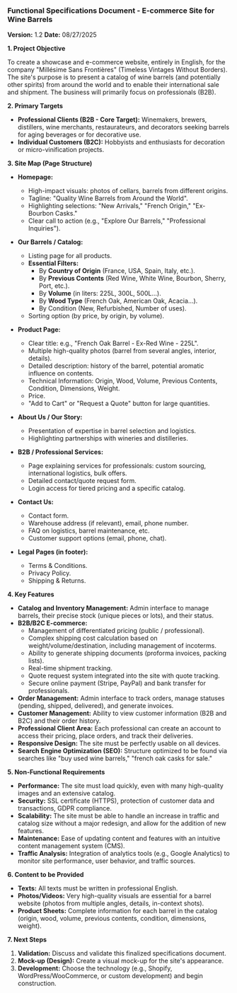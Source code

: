 ### **Functional Specifications Document - E-commerce Site for Wine Barrels**

**Version:** 1.2
**Date:** 08/27/2025

**1. Project Objective**

To create a showcase and e-commerce website, entirely in English, for the company "Millésime Sans Frontières" (Timeless Vintages Without Borders). The site's purpose is to present a catalog of wine barrels (and potentially other spirits) from around the world and to enable their international sale and shipment. The business will primarily focus on professionals (B2B).

**2. Primary Targets**

*   **Professional Clients (B2B - Core Target):** Winemakers, brewers, distillers, wine merchants, restaurateurs, and decorators seeking barrels for aging beverages or for decorative use.
*   **Individual Customers (B2C):** Hobbyists and enthusiasts for decoration or micro-vinification projects.

**3. Site Map (Page Structure)**

*   **Homepage:**
    *   High-impact visuals: photos of cellars, barrels from different origins.
    *   Tagline: "Quality Wine Barrels from Around the World".
    *   Highlighting selections: "New Arrivals," "French Origin," "Ex-Bourbon Casks."
    *   Clear call to action (e.g., "Explore Our Barrels," "Professional Inquiries").

*   **Our Barrels / Catalog:**
    *   Listing page for all products.
    *   **Essential Filters:**
        *   By **Country of Origin** (France, USA, Spain, Italy, etc.).
        *   By **Previous Contents** (Red Wine, White Wine, Bourbon, Sherry, Port, etc.).
        *   By **Volume** (in liters: 225L, 300L, 500L...).
        *   By **Wood Type** (French Oak, American Oak, Acacia...).
        *   By Condition (New, Refurbished, Number of uses).
    *   Sorting option (by price, by origin, by volume).

*   **Product Page:**
    *   Clear title: e.g., "French Oak Barrel - Ex-Red Wine - 225L".
    *   Multiple high-quality photos (barrel from several angles, interior, details).
    *   Detailed description: history of the barrel, potential aromatic influence on contents.
    *   Technical Information: Origin, Wood, Volume, Previous Contents, Condition, Dimensions, Weight.
    *   Price.
    *   "Add to Cart" or "Request a Quote" button for large quantities.

*   **About Us / Our Story:**
    *   Presentation of expertise in barrel selection and logistics.
    *   Highlighting partnerships with wineries and distilleries.

*   **B2B / Professional Services:**
    *   Page explaining services for professionals: custom sourcing, international logistics, bulk offers.
    *   Detailed contact/quote request form.
    *   Login access for tiered pricing and a specific catalog.

*   **Contact Us:**
    *   Contact form.
    *   Warehouse address (if relevant), email, phone number.
    *   FAQ on logistics, barrel maintenance, etc.
    *   Customer support options (email, phone, chat).

*   **Legal Pages (in footer):**
    *   Terms & Conditions.
    *   Privacy Policy.
    *   Shipping & Returns.

**4. Key Features**

*   **Catalog and Inventory Management:** Admin interface to manage barrels, their precise stock (unique pieces or lots), and their status.
*   **B2B/B2C E-commerce:**
    *   Management of differentiated pricing (public / professional).
    *   Complex shipping cost calculation based on weight/volume/destination, including management of incoterms.
    *   Ability to generate shipping documents (proforma invoices, packing lists).
    *   Real-time shipment tracking.
    *   Quote request system integrated into the site with quote tracking.
    *   Secure online payment (Stripe, PayPal) and bank transfer for professionals.
*   **Order Management:** Admin interface to track orders, manage statuses (pending, shipped, delivered), and generate invoices.
*   **Customer Management:** Ability to view customer information (B2B and B2C) and their order history.
*   **Professional Client Area:** Each professional can create an account to access their pricing, place orders, and track their deliveries.
*   **Responsive Design:** The site must be perfectly usable on all devices.
*   **Search Engine Optimization (SEO):** Structure optimized to be found via searches like "buy used wine barrels," "french oak casks for sale."

**5. Non-Functional Requirements**

*   **Performance:** The site must load quickly, even with many high-quality images and an extensive catalog.
*   **Security:** SSL certificate (HTTPS), protection of customer data and transactions, GDPR compliance.
*   **Scalability:** The site must be able to handle an increase in traffic and catalog size without a major redesign, and allow for the addition of new features.
*   **Maintenance:** Ease of updating content and features with an intuitive content management system (CMS).
*   **Traffic Analysis:** Integration of analytics tools (e.g., Google Analytics) to monitor site performance, user behavior, and traffic sources.

**6. Content to be Provided**

*   **Texts:** All texts must be written in professional English.
*   **Photos/Videos:** Very high-quality visuals are essential for a barrel website (photos from multiple angles, details, in-context shots).
*   **Product Sheets:** Complete information for each barrel in the catalog (origin, wood, volume, previous contents, condition, dimensions, weight).

**7. Next Steps**

1.  **Validation:** Discuss and validate this finalized specifications document.
2.  **Mock-up (Design):** Create a visual mock-up for the site's appearance.
3.  **Development:** Choose the technology (e.g., Shopify, WordPress/WooCommerce, or custom development) and begin construction.